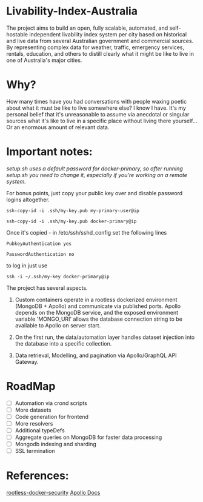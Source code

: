# Livability-Index-Australia
The project aims to build an open, fully scalable, automated, and self-hostable independent livability index system per city based on historical and live data from several Australian government and commercial sources. 
By representing complex data for weather, traffic, emergency services, rentals, education, and others to distill clearly what it might be like to live in one of Australia's major cities.        

# Why? 
How many times have you had conversations with people waxing poetic about what it must be like to live somewhere else? I know I have. It's my personal belief that it's unreasonable to assume via anecdotal or singular sources what it's like to live in a specific place without living there yourself...
Or an enormous amount of relevant data.

# Important notes:
*setup.sh uses a default password for docker-primary, so after running setup.sh you need to change it, especially if you're working on a remote system.*

For bonus points, just copy your public key over and disable password logins altogether. 

`ssh-copy-id -i .ssh/my-key.pub my-primary-user@ip`

`ssh-copy-id -i .ssh/my-key.pub docker-primary@ip`

Once it's copied - in /etc/ssh/sshd_config set the following lines

`PubkeyAuthentication yes`

`PasswordAuthentication no`

to log in just use 

`ssh -i ~/.ssh/my-key docker-primary@ip`

The project has several aspects. 

1. Custom containers operate in a rootless dockerized environment (MongoDB + Apollo) and communicate via published ports. Apollo depends on the MongoDB service, and the exposed environment variable 'MONGO_URI' allows the database connection string to be available to Apollo on server start.

2. On the first run, the data/automation layer handles dataset injection into the database into a specific collection. 

3. Data retrieval, Modelling, and pagination via Apollo/GraphQL API Gateway.

# RoadMap
- [ ] Automation via crond scripts
- [ ] More datasets
- [ ] Code generation for frontend
- [ ] More resolvers 
- [ ] Additional typeDefs 
- [ ] Aggregate queries on MongoDB for faster data processing
- [ ] Mongodb indexing and sharding
- [ ] SSL termination 

# References:
[rootless-docker-security](https://docs.docker.com/engine/security/rootless/)
[Apollo Docs](https://www.apollographql.com/docs/apollo-server/getting-started)
